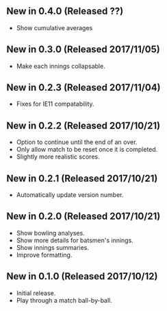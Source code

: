 ## New in 0.4.0 (Released ??)
* Show cumulative averages

## New in 0.3.0 (Released 2017/11/05)
* Make each innings collapsable.

## New in 0.2.3 (Released 2017/11/04)
* Fixes for IE11 compatability.

## New in 0.2.2 (Released 2017/10/21)
* Option to continue until the end of an over.
* Only allow match to be reset once it is completed.
* Slightly more realistic scores.

## New in 0.2.1 (Released 2017/10/21)
* Automatically update version number.

## New in 0.2.0 (Released 2017/10/21)
* Show bowling analyses.
* Show more details for batsmen's innings.
* Show innings summaries.
* Improve formatting.

## New in 0.1.0 (Released 2017/10/12)
* Initial release.
* Play through a match ball-by-ball.